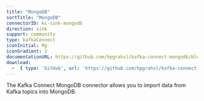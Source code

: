 ```yaml
---
title: "MongoDB"
sortTitle: "MongoDB"
connectorID: kc-sink-mongodb
direction: sink
support: community
type: kafkaConnect
iconInitial: Mg
iconGradient: 2
documentationURL: https://github.com/hpgrahsl/kafka-connect-mongodb/blob/master/README.md
download:
  -  { type: 'GitHub', url: 'https://github.com/hpgrahsl/kafka-connect-mongodb' }
---
```


The Kafka Connect MongoDB connector allows you to import data from Kafka topics into MongoDB.
